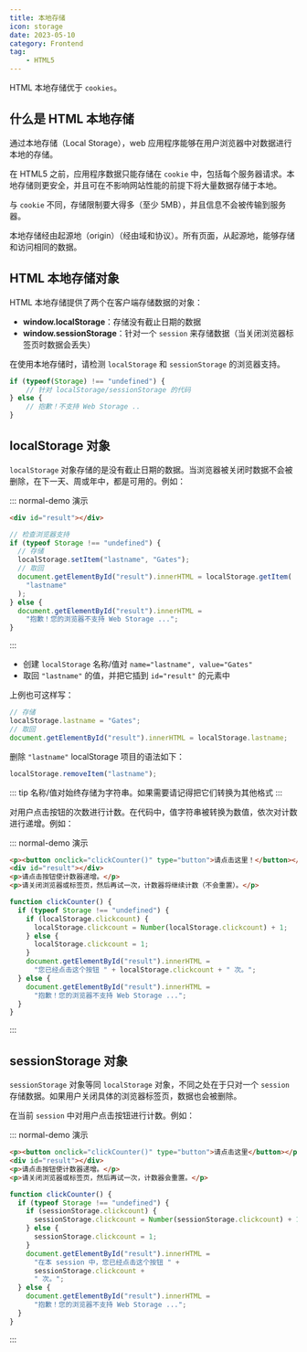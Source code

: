 ```yaml
---
title: 本地存储
icon: storage
date: 2023-05-10
category: Frontend
tag:
    - HTML5
---
```


HTML 本地存储优于 `cookies`。

## 什么是 HTML 本地存储

通过本地存储（Local Storage），web 应用程序能够在用户浏览器中对数据进行本地的存储。

在 HTML5 之前，应用程序数据只能存储在 `cookie` 中，包括每个服务器请求。本地存储则更安全，并且可在不影响网站性能的前提下将大量数据存储于本地。

与 `cookie` 不同，存储限制要大得多（至少 5MB），并且信息不会被传输到服务器。

本地存储经由起源地（origin）（经由域和协议）。所有页面，从起源地，能够存储和访问相同的数据。

## HTML 本地存储对象

HTML 本地存储提供了两个在客户端存储数据的对象：

- **window.localStorage**：存储没有截止日期的数据
- **window.sessionStorage**：针对一个 `session` 来存储数据（当关闭浏览器标签页时数据会丢失）

在使用本地存储时，请检测 `localStorage` 和 `sessionStorage` 的浏览器支持。

```js
if (typeof(Storage) !== "undefined") {
    // 针对 localStorage/sessionStorage 的代码
} else {
    // 抱歉！不支持 Web Storage ..
}
```

## localStorage 对象

`localStorage` 对象存储的是没有截止日期的数据。当浏览器被关闭时数据不会被删除，在下一天、周或年中，都是可用的。例如：

::: normal-demo 演示

```html
<div id="result"></div>
```

```js
// 检查浏览器支持
if (typeof Storage !== "undefined") {
  // 存储
  localStorage.setItem("lastname", "Gates");
  // 取回
  document.getElementById("result").innerHTML = localStorage.getItem(
    "lastname"
  );
} else {
  document.getElementById("result").innerHTML =
    "抱歉！您的浏览器不支持 Web Storage ...";
}
```

:::

- 创建 `localStorage` 名称/值对 `name="lastname", value="Gates"`
- 取回 `"lastname"` 的值，并把它插到 `id="result"` 的元素中

上例也可这样写：

```js
// 存储
localStorage.lastname = "Gates";
// 取回
document.getElementById("result").innerHTML = localStorage.lastname;
```

删除 `"lastname"` localStorage 项目的语法如下：

```js
localStorage.removeItem("lastname");
```

::: tip
名称/值对始终存储为字符串。如果需要请记得把它们转换为其他格式
:::

对用户点击按钮的次数进行计数。在代码中，值字符串被转换为数值，依次对计数进行递增。例如：

::: normal-demo 演示

```html
<p><button onclick="clickCounter()" type="button">请点击这里！</button></p>
<div id="result"></div>
<p>请点击按钮使计数器递增。</p>
<p>请关闭浏览器或标签页，然后再试一次，计数器将继续计数（不会重置）。</p>
```

```js
function clickCounter() {
  if (typeof Storage !== "undefined") {
    if (localStorage.clickcount) {
      localStorage.clickcount = Number(localStorage.clickcount) + 1;
    } else {
      localStorage.clickcount = 1;
    }
    document.getElementById("result").innerHTML =
      "您已经点击这个按钮 " + localStorage.clickcount + " 次。";
  } else {
    document.getElementById("result").innerHTML =
      "抱歉！您的浏览器不支持 Web Storage ...";
  }
}
```

:::

## sessionStorage 对象

`sessionStorage` 对象等同 `localStorage` 对象，不同之处在于只对一个 `session` 存储数据。如果用户关闭具体的浏览器标签页，数据也会被删除。

在当前 `session` 中对用户点击按钮进行计数。例如：

::: normal-demo 演示

```html
<p><button onclick="clickCounter()" type="button">请点击这里</button></p>
<div id="result"></div>
<p>请点击按钮使计数器递增。</p>
<p>请关闭浏览器或标签页，然后再试一次，计数器会重置。</p>
```

```js
function clickCounter() {
  if (typeof Storage !== "undefined") {
    if (sessionStorage.clickcount) {
      sessionStorage.clickcount = Number(sessionStorage.clickcount) + 1;
    } else {
      sessionStorage.clickcount = 1;
    }
    document.getElementById("result").innerHTML =
      "在本 session 中，您已经点击这个按钮 " +
      sessionStorage.clickcount +
      " 次。";
  } else {
    document.getElementById("result").innerHTML =
      "抱歉！您的浏览器不支持 Web Storage ...";
  }
}
```

:::

